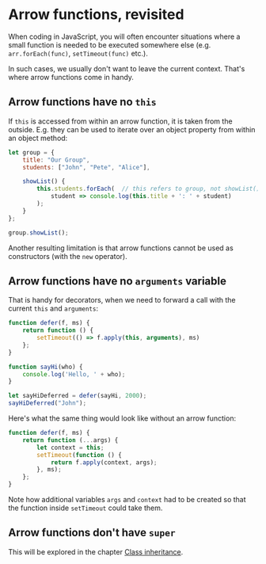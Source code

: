 # Arrow functions, revisited

When coding in JavaScript, you will often encounter situations where a small function is needed to be executed somewhere else (e.g. `arr.forEach(func)`, `setTimeout(func)` etc.).

In such cases, we usually don't want to leave the current context. That's where arrow functions come in handy.

## Arrow functions have no `this`

If `this` is accessed from within an arrow function, it is taken from the outside. E.g. they can be used to iterate over an object property from within an object method:

```js
let group = {
    title: "Our Group",
    students: ["John", "Pete", "Alice"],

    showList() {
        this.students.forEach(  // this refers to group, not showList()
            student => console.log(this.title + ': ' + student)
        );
    }
};

group.showList();
```

Another resulting limitation is that arrow functions cannot be used as constructors (with the `new` operator).

## Arrow functions have no `arguments` variable

That is handy for decorators, when we need to forward a call with the current `this` and `arguments`:

```js
function defer(f, ms) {
    return function () {
        setTimeout(() => f.apply(this, arguments), ms)
    };
}

function sayHi(who) {
    console.log('Hello, ' + who);
}

let sayHiDeferred = defer(sayHi, 2000);
sayHiDeferred("John");
```

Here's what the same thing would look like without an arrow function:

```js
function defer(f, ms) {
    return function (...args) {
        let context = this;
        setTimeout(function () {
            return f.apply(context, args);
        }, ms);
    };
}
```

Note how additional variables `args` and `context` had to be created so that the function inside `setTimeout` could take them.

## Arrow functions don't have `super`

This will be explored in the chapter [Class inheritance](/Classes/class-inheritance.md).
